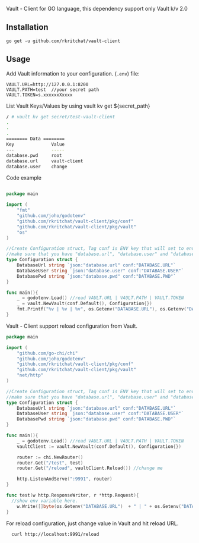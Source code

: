 Vault - Client for GO language, this dependency support only Vault k/v 2.0

## Installation
```shell
go get -u github.com/rkritchat/vault-client

```

## Usage
Add Vault information to your configuration. (`.env`) file:

```shell
VAULT.URL=http://127.0.0.1:8200
VAULT.PATH=test  //your secret path
VAULT.TOKEN=s.xxxxxxXxxxx
```

List Vault Keys/Values by using vault kv get ${secret_path}

```sh
/ # vault kv get secret/test-vault-client
.
.
.
======== Data ========
Key              Value
---              -----
database.pwd     root
database.url     vault-client
database.user    change
```


Code example

```go

package main

import (
	"fmt"
	"github.com/joho/godotenv"
	"github.com/rkritchat/vault-client/pkg/conf"
	"github.com/rkritchat/vault-client/pkg/vault"
	"os"
)

//Create Configuration struct, Tag conf is ENV key that will set to envrionment variable.
//make sure that you have "database.url", "database.user" and "database.pwd" in Vault
type Configuration struct {
	DatabaseUrl string `json:"database.url" conf:"DATABASE.URL"`
	DatabaseUser string `json:"database.user" conf:"DATABASE.USER"`
	DatabasePwd string `json:"database.pwd" conf:"DATABASE.PWD"`
}

func main(){
	_ = godotenv.Load() //read VAULT.URL | VAULT.PATH | VAULT.TOKEN
	_ = vault.NewVault(conf.Default(), Configuration{})
	fmt.Printf("%v | %v | %v", os.Getenv("DATABASE.URL"), os.Getenv("DATABASE.USER"),os.Getenv("DATABASE.PWD"))
}

```

Vault - Client support reload configuration from Vault.

```go
package main

import (
	"github.com/go-chi/chi"
	"github.com/joho/godotenv"
	"github.com/rkritchat/vault-client/pkg/conf"
	"github.com/rkritchat/vault-client/pkg/vault"
	"net/http"
)

//Create Configuration struct, Tag conf is ENV key that will set to envrionment variable.
//make sure that you have "database.url", "database.user" and "database.pwd" in Vault
type Configuration struct {
	DatabaseUrl string `json:"database.url" conf:"DATABASE.URL"`
	DatabaseUser string `json:"database.user" conf:"DATABASE.USER"`
	DatabasePwd string `json:"database.pwd" conf:"DATABASE.PWD"`
}

func main(){
	_ = godotenv.Load() //read VAULT.URL | VAULT.PATH | VAULT.TOKEN
	vaultClient := vault.NewVault(conf.Default(), Configuration{})

	router := chi.NewRouter()
	router.Get("/test", test)
	router.Get("/reload", vaultClient.Reload()) //change me

	http.ListenAndServe(":9991", router)
}

func test(w http.ResponseWriter, r *http.Request){
  //show env variable here.
	w.Write([]byte(os.Getenv("DATABASE.URL")  + " | " + os.Getenv("DATABASE.USER") + " | " + os.Getenv("DATABASE.PWD")))
}

```

For reload configuration, just change value in Vault and hit reload URL.
```shell
  curl http://localhost:9991/reload
```


